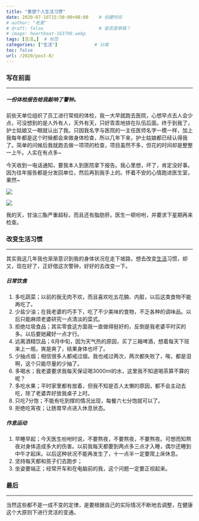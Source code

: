 ```yaml
---
title: "重塑个人生活习惯"
date: 2020-07-16T15:50:00+08:00    # 创建时间
# author: "老麦"
# draft: false                     # 是否是草稿？
# image: heartbeat-163709.webp
tags: [生活,]  # 标签
categories: ["生活"]              # 分类
toc: false
url: /2020/post-8/
---
```


### 写在前面

------

##### 一份体检报告给我敲响了警钟。

前些天单位组织了员工进行常规的体检，我一大早就跑去医院，心想早点去人会少点，可没想到的是人外有人，天外有天，只好乖乖地排在队伍后面。终于到我了，护士姑娘又一眼就认出了我。只因我名字与医院的一主任医师名字一模一样，加上我每年都是这个时候都会来做身体检查，所以几年下来，护士姑娘都已经认得我了。简单的问候后我就跑去做一项项的检查，项目虽然不多，但花的时间却是整整一上午。人实在有点多~

今天收到一电话通知，要我本人到医院拿下报告。我心里想，坏了，肯定没好事。因为往年报告都是分发回单位，然后再到我手上的。怀着不安的心情跑进医生室，果然~

![](https://cdn.qylao.com/laomai/2023/02/27/163fc19a3d0565-1.webp)

![](https://cdn.qylao.com/laomai/2023/02/27/163fc19a3d64b5-1.webp)

我的天，甘油三酯严重超标，而且还有脂肪肝。医生一顿吩咐，并要求下星期再来检查。



### 改变生活习惯

------

其实我这几年我也渐渐意识到我的身体状况在走下坡路，想去改变[生活](生活.md)习惯，却又，现在好了，正好借这次警钟，好好的去改变一下。

##### 日常饮食

1. 多吃蔬菜；以前的我无肉不欢，而且喜欢吃五花腩、内脏，以后这类食物不能再吃了。
2. 少盐少油；在我老婆的巧手下，吃了不少美味的食物，不乏各种的调味品。以后只能麻烦老婆研究一点清淡的菜式。
3. 拒绝垃圾食品；其实零食这方面我一直做得挺好的，反倒是我老婆平时买的多。以后要她藏好一点才行。
4. 远离酒精饮品；6月中旬，因为天气热的原因，买了三箱啤酒，想着每天下班来上一瓶，爽是爽了，结果身体也坏了。
5. 少抽点烟；相信很多人都戒过烟，我也戒过两次，两次都失败了，唉，都是泪啊，这个只能尽量的少抽了。
6. 多喝水；我老婆要求我每天保证喝3000ml的水，这里我不知道喝茶算不算的呢？
7. 多吃水果；平时家里都有放着，但我不知是否人太懒的原因，都不会主动去吃，除了老婆弄好放我桌子上时。
8. 只吃7分饱；不能有吃到撑的情况出现，每餐六七分饱就可以了。
9. 拒绝吃宵夜；让肠胃早点进入休息状态。

##### 作息运动

1. 早睡早起；今天医生吩咐时说，不要熬夜，不要熬夜，不要熬夜。可想而知熬夜对身体造成多大的伤害。以前我每天都要到两点多三点才入睡，偶尔还睡到中午才起床。以后这种状况不能再发生了，十一点半一定要爬上床休息。
2. 坚持每天都和孩子们去跑步；
3. 坐姿要端正；经常开车和在电脑前的我，这个问题一定要正视起来。



### 最后

------

当然这些都不是一成不变的定律，是要根据自己的实际情况不断地去调整，在健康这个大原则下进行灵活的变通。